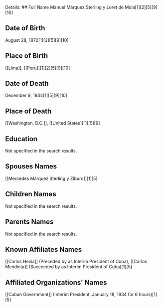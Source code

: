 Details: ## Full Name
Manuel Márquez Sterling y Loret de Mola[1][2][5][9][10]

## Date of Birth
August 28, 1872[1][2][5][9][10]

## Place of Birth
[[Lima]], [[Peru]][1][2][5][9][10]

## Date of Death
December 9, 1934[1][5][9][10]

## Place of Death
[[Washington, D.C.]], [[United States]][1][5][9]

## Education
Not specified in the search results.

## Spouses Names
[[Mercedes Márquez Sterling y Ziburo]][1][5]

## Children Names
Not specified in the search results.

## Parents Names
Not specified in the search results.

## Known Affiliates Names
[[Carlos Hevia]] (Preceded by as Interim President of Cuba), [[Carlos Mendieta]] (Succeeded by as Interim President of Cuba)[1][5]

## Affiliated Organizations' Names
[[Cuban Government]] (Interim President, January 18, 1934 for 6 hours)[1][5]

